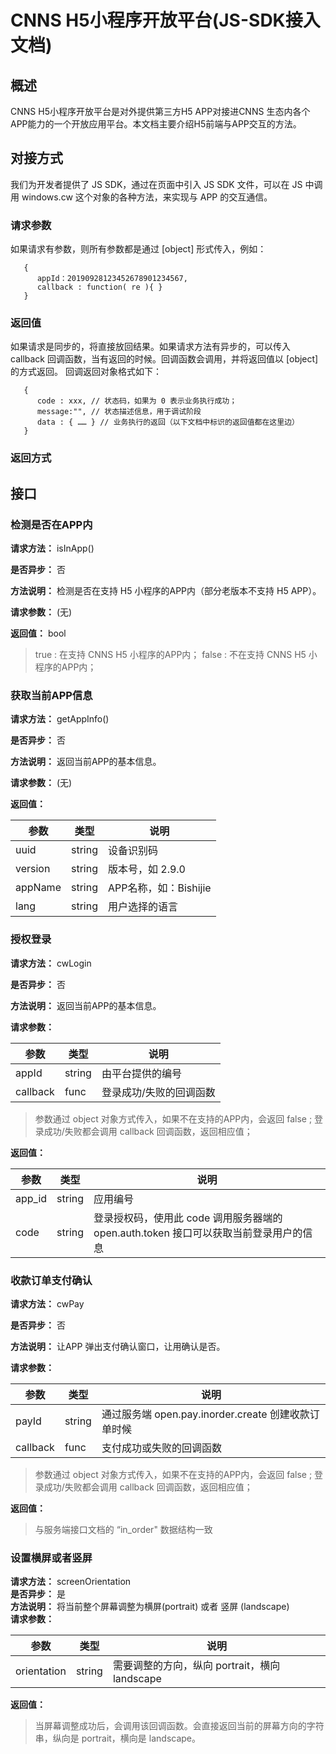 
# CNNS H5小程序开放平台(JS-SDK接入文档)

## 概述
CNNS H5小程序开放平台是对外提供第三方H5 APP对接进CNNS 生态内各个APP能力的一个开放应用平台。本文档主要介绍H5前端与APP交互的方法。

## 对接方式
我们为开发者提供了 JS SDK，通过在页面中引入 JS SDK 文件，可以在 JS 中调用 windows.cw 这个对象的各种方法，来实现与 APP 的交互通信。
### 请求参数
如果请求有参数，则所有参数都是通过 [object] 形式传入，例如：

```
   {
      appId：20190928123452678901234567,
      callback : function( re ){ }
   }
```

### 返回值
如果请求是同步的，将直接放回结果。如果请求方法有异步的，可以传入 callback 回调函数，当有返回的时候。回调函数会调用，并将返回值以 [object] 的方式返回。
回调返回对象格式如下：

```
   {
      code : xxx, // 状态码，如果为 0 表示业务执行成功；
      message:"", // 状态描述信息，用于调试阶段
      data : { …… } // 业务执行的返回（以下文档中标识的返回值都在这里边）
   }
```

### 返回方式

## 接口
### 检测是否在APP内

**请求方法：** isInApp()

**是否异步：** 否

**方法说明：** 检测是否在支持 H5 小程序的APP内（部分老版本不支持 H5 APP）。

**请求参数：**  (无)

**返回值：**  bool
> true : 在支持 CNNS H5 小程序的APP内； 
> false : 不在支持 CNNS H5 小程序的APP内；

### 获取当前APP信息

**请求方法：** getAppInfo()

**是否异步：** 否

**方法说明：** 返回当前APP的基本信息。

**请求参数：**  (无)

**返回值：**  

| 参数 | 类型 | 说明 |
|--|--|--|
| uuid | string | 设备识别码 |
| version | string | 版本号，如 2.9.0 |
| appName | string | APP名称，如：Bishijie |
| lang | string | 用户选择的语言 | 

### 授权登录
**请求方法：** cwLogin

**是否异步：** 否

**方法说明：** 返回当前APP的基本信息。

**请求参数：** 

| 参数 | 类型 | 说明 |
|--|--|--|
| appId | string | 由平台提供的编号 |
| callback | func | 登录成功/失败的回调函数 | 

> 参数通过 object 对象方式传入，如果不在支持的APP内，会返回 false ; 
> 登录成功/失败都会调用 callback 回调函数，返回相应值；

**返回值：** 

| 参数 | 类型 | 说明 |
|--|--|--|
| app_id | string | 应用编号  |
| code | string | 登录授权码，使用此 code 调用服务器端的 open.auth.token 接口可以获取当前登录用户的信息  |

### 收款订单支付确认
**请求方法：** cwPay

**是否异步：** 否

**方法说明：** 让APP 弹出支付确认窗口，让用确认是否。

**请求参数：** 

| 参数 | 类型 | 说明 |
|--|--|--|
| payId | string | 通过服务端 open.pay.inorder.create 创建收款订单时候 |
| callback | func | 支付成功或失败的回调函数 | 

> 参数通过 object 对象方式传入，如果不在支持的APP内，会返回 false ; 
> 登录成功/失败都会调用 callback 回调函数，返回相应值；

**返回值：**  
> 与服务端接口文档的 “in_order" 数据结构一致

### 设置横屏或者竖屏
**请求方法：** screenOrientation  
**是否异步：** 是  
**方法说明：** 将当前整个屏幕调整为横屏(portrait) 或者 竖屏 (landscape)  
**请求参数：** 

| 参数 | 类型 | 说明 |
|--|--|--|
| orientation | string | 需要调整的方向，纵向 portrait，横向 landscape |

**返回值：** 
> 当屏幕调整成功后，会调用该回调函数。会直接返回当前的屏幕方向的字符串，纵向是 portrait，横向是 landscape。
